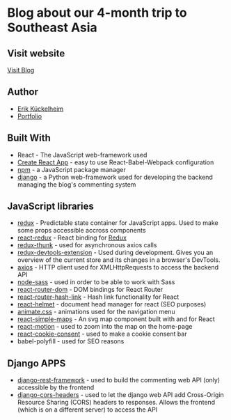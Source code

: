 # Blog about our 4-month trip to Southeast Asia

## Visit website

[Visit Blog](https://www.meetsoutheast.com/)

## Author

- [Erik Kückelheim](https://github.com/kueckelheim)
- [Portfolio](https://erik-kueckelheim.com/)

## Built With

- React - The JavaScript web-framework used
- [Create React App](https://github.com/facebook/create-react-app) - easy to use React-Babel-Webpack configuration
- [npm](https://github.com/npm/cli) - a JavaScript package manager
- [django](https://www.djangoproject.com/) - a Python web-framework used for developing the backend managing the blog's commenting system

## JavaScript libraries

- [redux](https://github.com/reduxjs/redux) - Predictable state container for JavaScript apps. Used to make some props accessible accross components
- [react-redux](https://github.com/reduxjs/react-redux) - React binding for [Redux](https://github.com/reduxjs/redux)
- [redux-thunk](https://github.com/reduxjs/redux-thunk) - used for asynchronous axios calls
- [redux-devtools-extension](https://github.com/zalmoxisus/redux-devtools-extension) - Used during development. Gives you an overview of the current store and its changes in a browser's DevTools.
- [axios](https://github.com/axios/axios) - HTTP client used for XMLHttpRequests to access the backend API
- [node-sass](https://github.com/sass/node-sass) - used in order to be able to work with Sass
- [react-router-dom](https://github.com/ReactTraining/react-router/tree/master/packages/react-router-dom) - DOM bindings for React Router
- [react-router-hash-link](https://github.com/rafrex/react-router-hash-link) - Hash link functionality for React
- [react-helmet](https://github.com/nfl/react-helmet) - document head manager for react (SEO purposes)
- [animate.css](https://github.com/daneden/animate.css/) - animations used for the navigation menu
- [react-simple-maps](https://github.com/zcreativelabs/react-simple-maps) - An svg map component built with and for React
- [react-motion](https://github.com/chenglou/react-motion) - used to zoom into the map on the home-page
- [react-cookie-consent](https://github.com/Mastermindzh/react-cookie-consent) - used to make a cookie consent bar
- babel-polyfill - used for SEO reasons

## Django APPS

- [django-rest-framework](https://www.django-rest-framework.org/) - used to build the commenting web API (only) accessible by the frontend
- [django-cors-headers](https://pypi.org/project/django-cors-headers/) - used to let the django web API add Cross-Origin Resource Sharing (CORS) headers to responses. Allows the frontend (which is on a different server) to access the API
